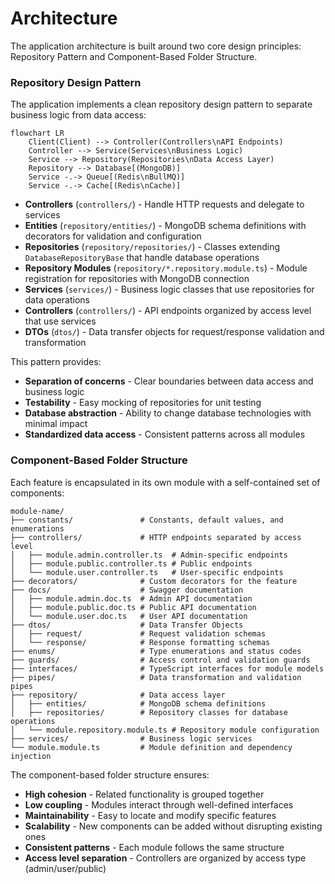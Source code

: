 # Architecture

The application architecture is built around two core design principles: Repository Pattern and Component-Based Folder Structure.

### Repository Design Pattern

The application implements a clean repository design pattern to separate business logic from data access:

```mermaid
flowchart LR
    Client(Client) --> Controller(Controllers\nAPI Endpoints)
    Controller --> Service(Services\nBusiness Logic)
    Service --> Repository(Repositories\nData Access Layer)
    Repository --> Database[(MongoDB)]
    Service -.-> Queue[(Redis\nBullMQ)]
    Service -.-> Cache[(Redis\nCache)]
```

- **Controllers** (`controllers/`) - Handle HTTP requests and delegate to services
- **Entities** (`repository/entities/`) - MongoDB schema definitions with decorators for validation and configuration
- **Repositories** (`repository/repositories/`) - Classes extending `DatabaseRepositoryBase` that handle database operations
- **Repository Modules** (`repository/*.repository.module.ts`) - Module registration for repositories with MongoDB connection
- **Services** (`services/`) - Business logic classes that use repositories for data operations
- **Controllers** (`controllers/`) - API endpoints organized by access level that use services
- **DTOs** (`dtos/`) - Data transfer objects for request/response validation and transformation

This pattern provides:
- **Separation of concerns** - Clear boundaries between data access and business logic
- **Testability** - Easy mocking of repositories for unit testing
- **Database abstraction** - Ability to change database technologies with minimal impact
- **Standardized data access** - Consistent patterns across all modules

### Component-Based Folder Structure

Each feature is encapsulated in its own module with a self-contained set of components:

```
module-name/
├── constants/               # Constants, default values, and enumerations
├── controllers/             # HTTP endpoints separated by access level
│   ├── module.admin.controller.ts  # Admin-specific endpoints
│   ├── module.public.controller.ts # Public endpoints
│   └── module.user.controller.ts   # User-specific endpoints
├── decorators/              # Custom decorators for the feature
├── docs/                    # Swagger documentation
│   ├── module.admin.doc.ts  # Admin API documentation
│   ├── module.public.doc.ts # Public API documentation
│   └── module.user.doc.ts   # User API documentation
├── dtos/                    # Data Transfer Objects
│   ├── request/             # Request validation schemas
│   └── response/            # Response formatting schemas
├── enums/                   # Type enumerations and status codes
├── guards/                  # Access control and validation guards
├── interfaces/              # TypeScript interfaces for module models
├── pipes/                   # Data transformation and validation pipes
├── repository/              # Data access layer
│   ├── entities/            # MongoDB schema definitions
│   ├── repositories/        # Repository classes for database operations
│   └── module.repository.module.ts # Repository module configuration
├── services/                # Business logic services
└── module.module.ts         # Module definition and dependency injection
```

The component-based folder structure ensures:

- **High cohesion** - Related functionality is grouped together
- **Low coupling** - Modules interact through well-defined interfaces
- **Maintainability** - Easy to locate and modify specific features
- **Scalability** - New components can be added without disrupting existing ones
- **Consistent patterns** - Each module follows the same structure
- **Access level separation** - Controllers are organized by access type (admin/user/public)

